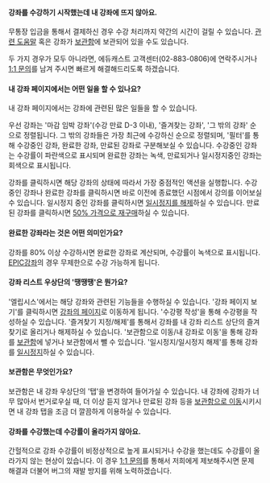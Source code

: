 #### 강좌를 수강하기 시작했는데 내 강좌에 뜨지 않아요.
무통장 입금을 통해서 결제하신 경우 수강 처리까지 약간의 시간이 걸릴 수 있습니다. [관련 도움말](02_payment_강좌-결제.md#무통장-입금을-했는데-강의-수강이-안돼요)
혹은 강좌가 [보관함](#보관함은-무엇인가요)에 보관되어 있을 수도 있습니다.

두 가지 경우가 모두 아니라면, 에듀캐스트 고객센터(02-883-0806)에 연락주시거나 [1:1 문의](https://educast.pro/support/qna/create/)를 남겨 주시면 빠르게 해결해드리도록 하겠습니다.

#### 내 강좌 페이지에서는 어떤 일을 할 수 있나요?
내 강좌 페이지에서는 강좌에 관련된 많은 일들을 할 수 있습니다.

우선 강좌는 '마감 임박 강좌'(수강 만료 D-3 이내), '즐겨찾는 강좌', '그 밖의 강좌' 순으로 정렬됩니다.
그 밖의 강좌들은 가장 최근에 수강하신 순으로 정렬되며, '필터'를 통해 수강중인 강좌, 완료한 강좌, 만료된 강좌로 구분해보실 수 있습니다.
수강중인 강좌는 수강률이 파란색으로 표시되며 완료한 강좌는 녹색, 만료되거나 일시정지중인 강좌는 회색으로 표시됩니다.

강좌를 클릭하시면 해당 강좌의 상태에 따라서 가장 중점적인 액션을 실행합니다.
수강중인 강좌나 완료한 강좌를 클릭하시면 바로 이전에 종료했던 시점에서 강의를 이어보실 수 있습니다.
일시정지 중인 강좌를 클릭하시면 [일시정지를 해제](03_policy_정책-안내.md#일시정지는-얼마나-할-수-있나요)하실 수 있습니다.
만료된 강좌를 클릭하시면 [50% 가격으로 재구매](03_policy_정책-안내.md#강좌가-만료되면-어떻게-해야-하나요)하실 수 있습니다.

#### 완료한 강좌라는 것은 어떤 의미인가요?
강좌를 80% 이상 수강하시면 완료한 강좌로 계산되며, 수강률이 녹색으로 표시됩니다.
[EPIC강좌](03_policy_정책-안내.md#EPIC-정책이-무엇인가요)의 경우 무제한으로 수강 가능하게 됩니다.

#### 강좌 리스트 우상단의 '땡땡땡'은 뭔가요?
'엘립시스'에서는 해당 강좌와 관련된 기능들을 수행하실 수 있습니다.
'강좌 페이지 보기'를 클릭하시면 [강좌의 페이지](01_browse_강좌-둘러보기.md#듣고-싶은-강좌가-생겼어요-그런데-괜찮은-강좌인지-확인해보고-싶어요)로 이동하게 됩니다.
'수강평 작성'을 통해 수강평을 작성하실 수 있습니다.
'즐겨찾기 지정/해제'를 통해서 강좌를 내 강좌 리스트 상단의 즐겨찾기로 올리거나 해제하실 수 있습니다.
'보관함으로 이동/내 강좌로 이동'을 통해 강좌를 [보관함](#보관함은-무엇인가요)에 넣거나 보관함에서 뺄 수 있습니다.
'일시정지/일시정지 해제'를 통해 강좌를 [일시정지](03_policy_정책-안내.md#일시정지는-얼마나-할-수-있나요)하실 수 있습니다.

#### 보관함은 무엇인가요?
보관함은 내 강좌 우상단의 '탭'을 변경하여 들어가실 수 있습니다.
내 강좌에 강좌가 너무 많아서 번거로우실 때, 더 이상 듣지 않거나 만료된 강좌 등을 [보관함으로 이동](#강좌-리스트-우상단의-'땡떙땡'은-뭔가요)시키시면 내 강좌 탭을 조금 더 깔끔하게 이용하실 수 있습니다.

#### 강좌를 수강했는데 수강률이 올라가지 않아요.
간헐적으로 강좌 수강률이 비정상적으로 높게 표시되거나 수강을 했는데도 수강률이 올라가지 않는 현상이 있습니다.
이 경우 [1:1 문의](https://educast.pro/support/qna/create/)를 통해서 저희에게 제보해주시면 문제 해결과 더불어 버그의 재발 방지를 위해 노력하겠습니다.
